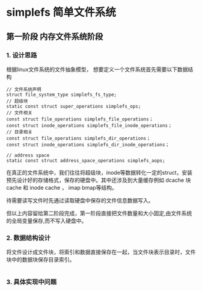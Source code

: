 # simplefs 简单文件系统

## 第一阶段 内存文件系统阶段

### 1. 设计思路

根据linux文件系统的文件抽象模型， 想要定义一个文件系统首先需要以下数据结构

```
// 文件系统声明
struct file_system_type simplefs_fs_type;
// 超级块
static const struct super_operations simplefs_ops;
// 文件相关
const struct file_operations simplefs_file_operations；
const struct inode_operations simplefs_file_inode_operations；
// 目录相关
const struct file_operations simplefs_dir_operations；
const struct inode_operations simplefs_dir_inode_operations；

// address space
static const struct address_space_operations simplefs_aops;
```

在真正的文件系统中，我们往往将超级块，inode等数据转化一定的struct，安装预先设计好的存储格式，保存的硬盘中。其中还涉及到大量缓存例如 dcache 块cache 和 inode cache ， imap bmap等结构。

待需要读写文件时先通过读取硬盘中保存的文件信息数据写入。

但以上内容留给第二阶段完成，第一阶段直接把文件数量和大小固定,由文件系统的全局变量保存,而不写入硬盘中。

### 2. 数据结构设计

将文件设计成文件块，将索引和数据直接保存在一起，当文件块表示目录时，文件块中的数据块保存目录索引。

```

```

### 3. 具体实现中问题






